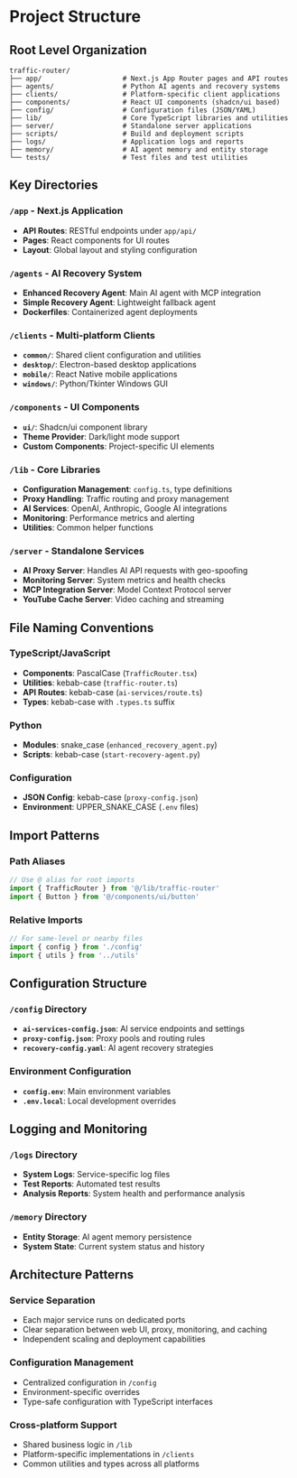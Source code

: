 # Project Structure

## Root Level Organization

```
traffic-router/
├── app/                    # Next.js App Router pages and API routes
├── agents/                 # Python AI agents and recovery systems
├── clients/                # Platform-specific client applications
├── components/             # React UI components (shadcn/ui based)
├── config/                 # Configuration files (JSON/YAML)
├── lib/                    # Core TypeScript libraries and utilities
├── server/                 # Standalone server applications
├── scripts/                # Build and deployment scripts
├── logs/                   # Application logs and reports
├── memory/                 # AI agent memory and entity storage
└── tests/                  # Test files and test utilities
```

## Key Directories

### `/app` - Next.js Application
- **API Routes**: RESTful endpoints under `app/api/`
- **Pages**: React components for UI routes
- **Layout**: Global layout and styling configuration

### `/agents` - AI Recovery System
- **Enhanced Recovery Agent**: Main AI agent with MCP integration
- **Simple Recovery Agent**: Lightweight fallback agent
- **Dockerfiles**: Containerized agent deployments

### `/clients` - Multi-platform Clients
- **`common/`**: Shared client configuration and utilities
- **`desktop/`**: Electron-based desktop applications
- **`mobile/`**: React Native mobile applications
- **`windows/`**: Python/Tkinter Windows GUI

### `/components` - UI Components
- **`ui/`**: Shadcn/ui component library
- **Theme Provider**: Dark/light mode support
- **Custom Components**: Project-specific UI elements

### `/lib` - Core Libraries
- **Configuration Management**: `config.ts`, type definitions
- **Proxy Handling**: Traffic routing and proxy management
- **AI Services**: OpenAI, Anthropic, Google AI integrations
- **Monitoring**: Performance metrics and alerting
- **Utilities**: Common helper functions

### `/server` - Standalone Services
- **AI Proxy Server**: Handles AI API requests with geo-spoofing
- **Monitoring Server**: System metrics and health checks
- **MCP Integration Server**: Model Context Protocol server
- **YouTube Cache Server**: Video caching and streaming

## File Naming Conventions

### TypeScript/JavaScript
- **Components**: PascalCase (`TrafficRouter.tsx`)
- **Utilities**: kebab-case (`traffic-router.ts`)
- **API Routes**: kebab-case (`ai-services/route.ts`)
- **Types**: kebab-case with `.types.ts` suffix

### Python
- **Modules**: snake_case (`enhanced_recovery_agent.py`)
- **Scripts**: kebab-case (`start-recovery-agent.py`)

### Configuration
- **JSON Config**: kebab-case (`proxy-config.json`)
- **Environment**: UPPER_SNAKE_CASE (`.env` files)

## Import Patterns

### Path Aliases
```typescript
// Use @ alias for root imports
import { TrafficRouter } from '@/lib/traffic-router'
import { Button } from '@/components/ui/button'
```

### Relative Imports
```typescript
// For same-level or nearby files
import { config } from './config'
import { utils } from '../utils'
```

## Configuration Structure

### `/config` Directory
- **`ai-services-config.json`**: AI service endpoints and settings
- **`proxy-config.json`**: Proxy pools and routing rules
- **`recovery-config.yaml`**: AI agent recovery strategies

### Environment Configuration
- **`config.env`**: Main environment variables
- **`.env.local`**: Local development overrides

## Logging and Monitoring

### `/logs` Directory
- **System Logs**: Service-specific log files
- **Test Reports**: Automated test results
- **Analysis Reports**: System health and performance analysis

### `/memory` Directory
- **Entity Storage**: AI agent memory persistence
- **System State**: Current system status and history

## Architecture Patterns

### Service Separation
- Each major service runs on dedicated ports
- Clear separation between web UI, proxy, monitoring, and caching
- Independent scaling and deployment capabilities

### Configuration Management
- Centralized configuration in `/config`
- Environment-specific overrides
- Type-safe configuration with TypeScript interfaces

### Cross-platform Support
- Shared business logic in `/lib`
- Platform-specific implementations in `/clients`
- Common utilities and types across all platforms